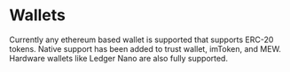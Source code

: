 Wallets
=======

Currently any ethereum based wallet is supported that supports ERC-20
tokens. Native support has been added to trust wallet, imToken, and MEW.
Hardware wallets like Ledger Nano are also fully supported.
